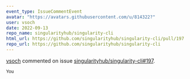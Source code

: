 ```yaml
---
event_type: IssueCommentEvent
avatar: "https://avatars.githubusercontent.com/u/814322?"
user: vsoch
date: 2022-09-13
repo_name: singularityhub/singularity-cli
html_url: https://github.com/singularityhub/singularity-cli/pull/197
repo_url: https://github.com/singularityhub/singularity-cli
---
```


<a href='https://github.com/vsoch' target='_blank'>vsoch</a> commented on issue <a href='https://github.com/singularityhub/singularity-cli/pull/197' target='_blank'>singularityhub/singularity-cli#197</a>.

<small>You